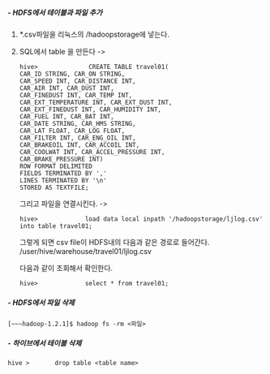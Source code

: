 ##### - HDFS에서 테이블과 파일 추가

1. *.csv파일을 리눅스의 /hadoopstorage에 넣는다.

2. SQL에서 table 을 만든다 ->

   ```mysql
   hive>              CREATE TABLE travel01(
   CAR_ID STRING, CAR_ON STRING,
   CAR_SPEED INT, CAR_DISTANCE INT,
   CAR_AIR INT, CAR_DUST INT,
   CAR_FINEDUST INT, CAR_TEMP INT,
   CAR_EXT_TEMPERATURE INT, CAR_EXT_DUST INT,
   CAR_EXT_FINEDUST INT, CAR_HUMIDITY INT,
   CAR_FUEL INT, CAR_BAT INT,
   CAR_DATE STRING, CAR_HMS STRING,
   CAR_LAT FLOAT, CAR_LOG FLOAT,
   CAR_FILTER INT, CAR_ENG_OIL INT,
   CAR_BRAKEOIL INT, CAR_ACCOIL INT,
   CAR_COOLWAT INT, CAR_ACCEL_PRESSURE INT,
   CAR_BRAKE_PRESSURE INT)
   ROW FORMAT DELIMITED
   FIELDS TERMINATED BY ','
   LINES TERMINATED BY '\n'
   STORED AS TEXTFILE;
   ```

   그리고 파일을 연결시킨다. ->

   ```mysql
   hive>             load data local inpath '/hadoopstorage/ljlog.csv' into table travel01;
   ```

   그렇게 되면 csv file이 HDFS내의 다음과 같은 경로로 들어간다. 
   /user/hive/warehouse/travel01/ljlog.csv

   

   다음과 같이 조회해서 확인한다. 

   ```mysql
   hive>             select * from travel01;
   ```





##### - HDFS에서 파일 삭제

```linux
[~~~hadoop-1.2.1]$ hadoop fs -rm <파일>
```



#####  - 하이브에서 테이블 삭제

```mysql
hive >       drop table <table name>
```